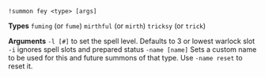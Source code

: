 `!summon fey <type> [args]` 
 
**Types**
`fuming` (or `fume`)
`mirthful` (or `mirth`)
`tricksy` (or `trick`)
 
**Arguments**
`-l [#]` to set the spell level. Defaults to 3 or lowest warlock slot
`-i` ignores spell slots and prepared status
`-name [name]` Sets a custom name to be used for this and future summons of that type. Use `-name reset` to reset it.